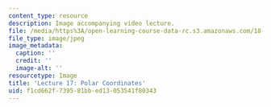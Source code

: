 ```yaml
---
content_type: resource
description: Image accompanying video lecture.
file: /media/https%3A/open-learning-course-data-rc.s3.amazonaws.com/18-02-multivariable-calculus-fall-2007/f1cd662f739581bbed13053541f80343_17.jpg
file_type: image/jpeg
image_metadata:
  caption: ''
  credit: ''
  image-alt: ''
resourcetype: Image
title: 'Lecture 17: Polar Coordinates'
uid: f1cd662f-7395-81bb-ed13-053541f80343
---
```

